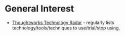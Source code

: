 # General Interest

* [Thoughtworks Technology Radar](https://www.thoughtworks.com/radar) - regularly lists technology/tools/techniques to use/trial/stop using.